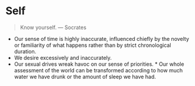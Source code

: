 # Self

> Know yourself.
―  Socrates

* Our sense of time is highly inaccurate, influenced chiefly by the novelty or familiarity of what happens rather than by strict chronological duration.
* We desire excessively and inaccurately.
* Our sexual drives wreak havoc on our sense of priorities. * Our whole assessment of the world can be transformed according to how much water we have drunk or the amount of sleep we have had.
